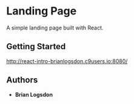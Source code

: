  # Landing Page

A simple landing page built with React. 
## Getting Started

http://react-intro-brianlogsdon.c9users.io:8080/

## Authors

* **Brian Logsdon**
